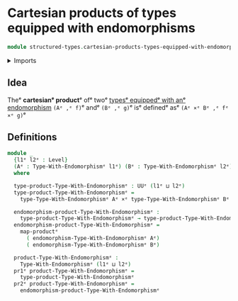 # Cartesian products of types equipped with endomorphisms

```agda
module structured-types.cartesian-products-types-equipped-with-endomorphismsᵉ where
```

<details><summary>Imports</summary>

```agda
open import foundation.cartesian-product-typesᵉ
open import foundation.dependent-pair-typesᵉ
open import foundation.functoriality-cartesian-product-typesᵉ
open import foundation.universe-levelsᵉ

open import structured-types.types-equipped-with-endomorphismsᵉ
```

</details>

## Idea

Theᵉ **cartesianᵉ product**ᵉ ofᵉ twoᵉ
[typesᵉ equippedᵉ with anᵉ endomorphism](structured-types.types-equipped-with-endomorphisms.mdᵉ)
`(Aᵉ ,ᵉ f)`ᵉ andᵉ `(Bᵉ ,ᵉ g)`ᵉ isᵉ definedᵉ asᵉ `(Aᵉ ×ᵉ Bᵉ ,ᵉ fᵉ ×ᵉ g)`ᵉ

## Definitions

```agda
module _
  {l1ᵉ l2ᵉ : Level}
  (Aᵉ : Type-With-Endomorphismᵉ l1ᵉ) (Bᵉ : Type-With-Endomorphismᵉ l2ᵉ)
  where

  type-product-Type-With-Endomorphismᵉ : UUᵉ (l1ᵉ ⊔ l2ᵉ)
  type-product-Type-With-Endomorphismᵉ =
    type-Type-With-Endomorphismᵉ Aᵉ ×ᵉ type-Type-With-Endomorphismᵉ Bᵉ

  endomorphism-product-Type-With-Endomorphismᵉ :
    type-product-Type-With-Endomorphismᵉ → type-product-Type-With-Endomorphismᵉ
  endomorphism-product-Type-With-Endomorphismᵉ =
    map-productᵉ
      ( endomorphism-Type-With-Endomorphismᵉ Aᵉ)
      ( endomorphism-Type-With-Endomorphismᵉ Bᵉ)

  product-Type-With-Endomorphismᵉ :
    Type-With-Endomorphismᵉ (l1ᵉ ⊔ l2ᵉ)
  pr1ᵉ product-Type-With-Endomorphismᵉ =
    type-product-Type-With-Endomorphismᵉ
  pr2ᵉ product-Type-With-Endomorphismᵉ =
    endomorphism-product-Type-With-Endomorphismᵉ
```